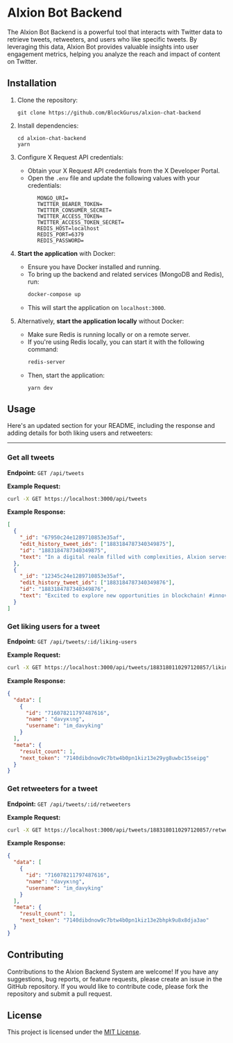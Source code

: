 # Alxion Bot Backend

The Alxion Bot Backend is a powerful tool that interacts with Twitter data to retrieve tweets, retweeters, and users who like specific tweets. By leveraging this data, Alxion Bot provides valuable insights into user engagement metrics, helping you analyze the reach and impact of content on Twitter.

## Installation

1. Clone the repository:
   ```
   git clone https://github.com/BlockGurus/alxion-chat-backend
   ```
2. Install dependencies:
   ```
   cd alxion-chat-backend
   yarn
   ```
3. Configure X Request API credentials:
   - Obtain your X Request API credentials from the X Developer Portal.
   - Open the `.env` file and update the following values with your credentials:
     ```
        MONGO_URI=
        TWITTER_BEARER_TOKEN=
        TWITTER_CONSUMER_SECRET=
        TWITTER_ACCESS_TOKEN=
        TWITTER_ACCESS_TOKEN_SECRET=
        REDIS_HOST=localhost
        REDIS_PORT=6379
        REDIS_PASSWORD=
     ```
4. **Start the application** with Docker:

   - Ensure you have Docker installed and running.
   - To bring up the backend and related services (MongoDB and Redis), run:
     ```bash
     docker-compose up
     ```
   - This will start the application on `localhost:3000`.

5. Alternatively, **start the application locally** without Docker:
   - Make sure Redis is running locally or on a remote server.
   - If you're using Redis locally, you can start it with the following command:
     ```bash
     redis-server
     ```
   - Then, start the application:
     ```
     yarn dev
     ```

## Usage

Here's an updated section for your README, including the response and adding details for both liking users and retweeters:

---

### Get all tweets

**Endpoint:** `GET /api/tweets`

**Example Request:**

```bash
curl -X GET https://localhost:3000/api/tweets
```

**Example Response:**

```json
[
  {
    "_id": "67950c24e1289710853e35af",
    "edit_history_tweet_ids": ["1883184787340349875"],
    "id": "1883184787340349875",
    "text": "In a digital realm filled with complexities, Alxion serves as the savvy navigator guiding you through the maze of blockchain wonders with wit and wisdom. Step into the world of smart contracts and innovation, where every byte holds a story waiting to be unraveled."
  },
  {
    "_id": "12345c24e1289710853e35af",
    "edit_history_tweet_ids": ["1883184787340349876"],
    "id": "1883184787340349876",
    "text": "Excited to explore new opportunities in blockchain! #innovation #smartcontracts"
  }
]
```

### Get liking users for a tweet

**Endpoint:** `GET /api/tweets/:id/liking-users`

**Example Request:**

```bash
curl -X GET https://localhost:3000/api/tweets/1883180110297120857/liking-users
```

**Example Response:**

```json
{
  "data": [
    {
      "id": "716078211797487616",
      "name": "davyĸιng",
      "username": "im_davyking"
    }
  ],
  "meta": {
    "result_count": 1,
    "next_token": "7140dibdnow9c7btw4b0pn1kiz13e29yg8uwbc15seipg"
  }
}
```

### Get retweeters for a tweet

**Endpoint:** `GET /api/tweets/:id/retweeters`

**Example Request:**

```bash
curl -X GET https://localhost:3000/api/tweets/1883180110297120857/retweeters
```

**Example Response:**

```json
{
  "data": [
    {
      "id": "716078211797487616",
      "name": "davyĸιng",
      "username": "im_davyking"
    }
  ],
  "meta": {
    "result_count": 1,
    "next_token": "7140dibdnow9c7btw4b0pn1kiz13e2bhpk9u8x8dja3ao"
  }
}
```

## Contributing

Contributions to the Alxion Backend System are welcome! If you have any suggestions, bug reports, or feature requests, please create an issue in the GitHub repository. If you would like to contribute code, please fork the repository and submit a pull request.

## License

This project is licensed under the [MIT License](LICENSE).
